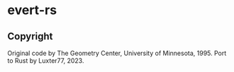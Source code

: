 # evert-rs

## Copyright

Original code by The Geometry Center, University of Minnesota, 1995.
Port to Rust by Luxter77, 2023.
